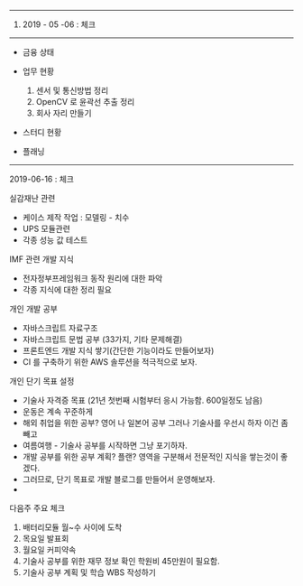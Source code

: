 	

---
1. 2019 - 05 -06 : 체크
---
- 금융 상태 

- 업무 현황
	1. 센서 및 통신방법 정리
	2. OpenCV 로 윤곽선 추출 정리
	3. 회사 자리 만들기

- 스터디 현황
- 플래닝


---

2019-06-16 : 체크

실감재난 관련
  - 케이스 제작 작업 : 모델링 - 치수
  - UPS 모듈관련 
  - 각종 성능 값 테스트

IMF 관련 개발 지식
  - 전자정부프레임워크 동작 원리에 대한 파악
  - 각종 지식에 대한 정리 필요

개인 개발 공부
  - 자바스크립트 자료구조
  - 자바스크립트 문법 공부 (33가지, 기타 문제해결)
  - 프론트엔드 개발 지식 쌓기(간단한 기능이라도 만들어보자)
  - CI 를 구축하기 위한 AWS 솔루션을 적극적으로 보자.

개인 단기 목표 설정
- 기술사 자격증 목표 (21년 첫번째 시험부터 응시 가능함. 600일정도 남음)
- 운동은 계속 꾸준하게
- 해외 취업을 위한 공부? 영어 나 일본어 공부 그러나 기술사를 우선시 하자 이건 좀 빼고
- 여름여행 - 기술사 공부를 시작하면 그냥 포기하자.
- 개발 공부를 위한 공부 계획? 플랜? 영역을 구분해서 전문적인 지식을 쌓는것이 좋겠다.
- 그러므로, 단기 목표로 개발 블로그를 만들어서 운영해보자.
- 

다음주 주요 체크
1. 배터리모듈 월~수 사이에 도착
2. 목요일 발표회
3. 월요일 커피약속
4. 기술사 공부를 위한 재무 정보 확인 학원비 45만원이 필요함.
5. 기술사 공부 계획 및 학습 WBS 작성하기

